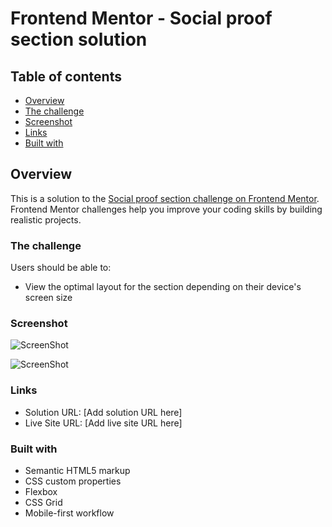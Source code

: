 # Frontend Mentor - Social proof section solution

## Table of contents

- [Overview](#overview)
- [The challenge](#the-challenge)
- [Screenshot](#screenshot)
- [Links](#links)
- [Built with](#built-with)

## Overview

This is a solution to the [Social proof section challenge on Frontend Mentor](https://www.frontendmentor.io/challenges/social-proof-section-6e0qTv_bA). Frontend Mentor challenges help you improve your coding skills by building realistic projects. 

### The challenge

Users should be able to:

- View the optimal layout for the section depending on their device's screen size

### Screenshot

![ScreenShot](./desktop_design.png)

![ScreenShot](./mobile_design.png)

### Links

- Solution URL: [Add solution URL here]
- Live Site URL: [Add live site URL here]

### Built with

- Semantic HTML5 markup
- CSS custom properties
- Flexbox
- CSS Grid
- Mobile-first workflow
